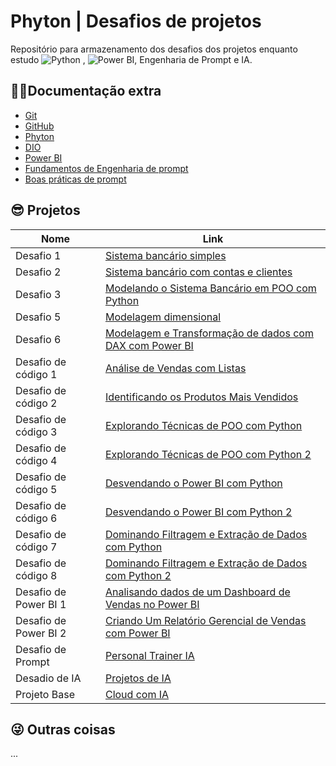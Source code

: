 # Phyton | Desafios de projetos

Repositório para armazenamento dos desafios dos projetos enquanto estudo ![Python](https://img.shields.io/badge/python-3670A0?style=for-the-badge&logo=python&logoColor=ffdd54) , ![Power BI](https://img.shields.io/badge/PowerBI-F2C811?style=for-the-badge&logo=Power%20BI&logoColor=white), Engenharia de Prompt e IA.


## 🐱‍💻Documentação extra
- [Git](https://git-scm.com/doc)
- [GitHub](https://docs.github.com)
- [Phyton](https://docs.python.org/)
- [DIO](https://www.dio.me/)
- [Power BI](https://www.microsoft.com/pt-br/power-platform/products/power-bi)
- [Fundamentos de Engenharia de prompt](https://elidianaandrade.gitbook.io/fundamentos-de-engenharia-de-prompts-com-claude-3)
- [Boas práticas de prompt](https://aline-antunes.gitbook.io/otimize-seus-prompts-e-aprenda-mais-usando-ias-1)

## 😎 Projetos
| Nome | Link |
|-------|---------|
|Desafio 1|[Sistema bancário simples](https://github.com/CarlosJot4/Desafios-de-projetos/blob/main/Desafio%201/sistema_bancario_1.py)| 
|Desafio 2|[Sistema bancário com contas e clientes](https://github.com/CarlosJot4/Desafios-de-projetos/blob/main/Desafio%202/sistema_bancario_2.py)|
|Desafio 3|[Modelando o Sistema Bancário em POO com Python](https://github.com/CarlosJot4/Desafios-de-projetos/tree/main/Desafio%203)|
|Desafio 5|[Modelagem dimensional](https://github.com/CarlosJot4/Desafios-de-projetos/tree/main/Desafio%205)|
|Desafio 6|[Modelagem e Transformação de dados com DAX com Power BI](https://github.com/CarlosJot4/Desafios-de-projetos/tree/main/Desafio%206)|
|Desafio de código 1|[Análise de Vendas com Listas](https://github.com/CarlosJot4/Desafios-de-projetos/blob/main/Desafio%20de%20c%C3%B3digo%201/desafio_listas_1.py)|
|Desafio de código 2|[Identificando os Produtos Mais Vendidos](https://github.com/CarlosJot4/Desafios-de-projetos/blob/main/Desafio%20de%20c%C3%B3digo%202/README.md)|
|Desafio de código 3|[Explorando Técnicas de POO com Python](https://github.com/CarlosJot4/Desafios-de-projetos/blob/main/Desafio%20de%20c%C3%B3digo%203/README.md)|
|Desafio de código 4|[Explorando Técnicas de POO com Python 2](https://github.com/CarlosJot4/Desafios-de-projetos/tree/main/Desafio%20de%20c%C3%B3digo%204)|
|Desafio de código 5|[Desvendando o Power BI com Python](https://github.com/CarlosJot4/Desafios-de-projetos/tree/main/Desafio%20de%20c%C3%B3digo%205)|
|Desafio de código 6|[Desvendando o Power BI com Python 2](https://github.com/CarlosJot4/Desafios-de-projetos/tree/main/Desafio%20de%20c%C3%B3digo%206)|
|Desafio de código 7|[Dominando Filtragem e Extração de Dados com Python](https://github.com/CarlosJot4/Desafios-de-projetos/tree/main/Desafio%20de%20c%C3%B3digo%207)|
|Desafio de código 8|[Dominando Filtragem e Extração de Dados com Python 2](https://github.com/CarlosJot4/Desafios-de-projetos/tree/main/Desafio%20de%20c%C3%B3digo%208)|
|Desafio de Power BI 1|[Analisando dados de um Dashboard de Vendas no Power BI](https://github.com/CarlosJot4/Desafios-de-projetos/tree/main/Desafio%20de%20Power%20BI%201)|   
|Desafio de Power BI 2|[Criando Um Relatório Gerencial de Vendas com Power BI](https://github.com/CarlosJot4/Desafios-de-projetos/tree/main/Desafio%20de%20Power%20BI%202)|
|Desafio de Prompt|[Personal Trainer IA](https://github.com/CarlosJot4/Desafios-de-projetos/tree/main/Desafio%20de%20Prompt%20-%20Personal%20IA)|
|Desadio de IA|[Projetos de IA](https://github.com/CarlosJot4/Estudo-de-IA)|
|Projeto Base|[Cloud com IA](https://github.com/CarlosJot4/Desafios-de-projetos/tree/main/Projeto%20Base)

## 😜 Outras coisas

...
